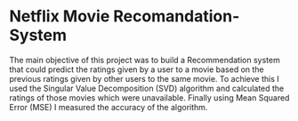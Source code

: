 # Netflix Movie Recomandation-System

The main objective of this project was to build a Recommendation system that
could predict the ratings given by a user to a movie based on the previous
ratings given by other users to the same movie. To achieve this I used the
Singular Value Decomposition (SVD) algorithm and calculated the ratings of
those movies which were unavailable. Finally using Mean Squared Error (MSE) I
measured the accuracy of the algorithm.
